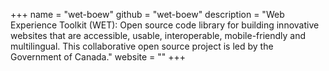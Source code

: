 +++
name = "wet-boew"
github = "wet-boew"
description = "Web Experience Toolkit (WET): Open source code library for building innovative websites that are accessible, usable, interoperable, mobile-friendly and multilingual. This collaborative open source project is led by the Government of Canada."
website = ""
+++
